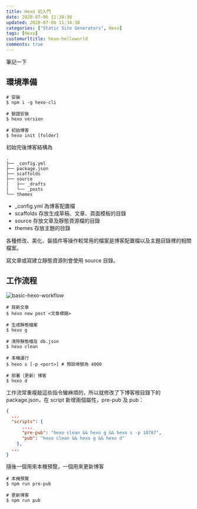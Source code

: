 ```yaml
---
title: Hexo 初入門
date: 2020-07-06 11:34:38
updated: 2020-07-06 11:34:38
categories: ["Static Site Generators", Hexo]
tags: [Hexo]
customurltitle: hexo-helloworld
comments: true
---
```


筆記一下

## 環境準備

```shell
# 安裝
$ npm i -g hexo-cli

# 驗證安裝
$ hexo version

# 初始博客
$ hexo init [folder]
```

<!--more-->

初始完後博客結構為

```
.
├── _config.yml
├── package.json
├── scaffolds
├── source
|   ├── _drafts
|   └── _posts
└── themes
```

- _config.yml 為博客配置檔
- scaffolds 存放生成草稿、文章、頁面模板的目錄
- source 存放文章及靜態資源檔的目錄
- themes 存放主題的目錄

各種修改、美化、裝插件等操作較常用的檔案是博客配置檔以及主題目錄裡的相關檔案。

寫文章或寫建立靜態資源則會使用 source 目錄。

## 工作流程

![basic-hexo-workflow](basic-hexo-workflow.jpg)

```shell
# 寫新文章
$ hexo new post <文章標題>

# 生成靜態檔案
$ hexo g

# 清除靜態檔及 db.json
$ hexo clean

# 本機運行
$ hexo s [-p <port>] # 預設埠號為 4000

# 部署（更新）博客
$ hexo d
```

工作流常重複敲這些指令蠻麻煩的，所以就修改了下博客根目錄下的 package.json，在 script 新增兩個屬性，pre-pub 及 pub：

```json
{
  ...
  "scripts": {
      ....
      "pre-pub": "hexo clean && hexo g && hexo s -p 18787",
      "pub": "hexo clean && hexo g && hexo d"
    },
  ...
}
```

隨後一個用來本機預覽，一個用來更新博客

```shell
# 本機預覽
$ npm run pre-pub

# 更新博客
$ npm run pub
```
